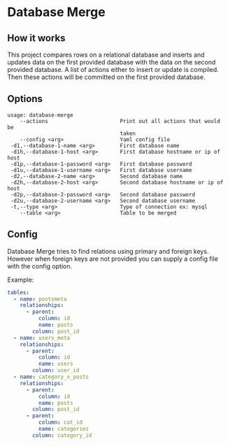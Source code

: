 # Database Merge


## How it works

This project compares rows on  a relational database and inserts and updates data on the first provided database with the data on the second provided database.  A list of actions either to insert or update is compiled. Then these actions will be committed on the first provided database.

## Options

~~~
usage: database-merge
    --actions                       Print out all actions that would be
                                    taken
    --config <arg>                  Yaml config file
 -d1,--database-1-name <arg>        First database name
 -d1h,--database-1-host <arg>       First database hostname or ip of host
 -d1p,--database-1-password <arg>   First database password
 -d1u,--database-1-username <arg>   First database username
 -d2,--database-2-name <arg>        Second database name
 -d2h,--database-2-host <arg>       Second database hostname or ip of host
 -d2p,--database-2-password <arg>   Second database password
 -d2u,--database-2-username <arg>   Second database username
 -t,--type <arg>                    Type of connection ex: mysql
    --table <arg>                   Table to be merged

~~~


## Config

Database Merge tries to find relations using primary and foreign keys.  However when foreign keys are not provided you can supply a config file with the config option.

Example:
~~~ yaml
tables:
  - name: postsmeta
    relationships:
      - parent:
          column: id
          name: posts
        column: post_id
  - name: users_meta
    relationships:
      - parent:
          column: id
          name: users
        column: user_id
  - name: category_v_posts
    relationships:
      - parent:
          column: id
          name: posts
        column: post_id
      - parent:
          column: cat_id
          name: categories
        column: category_id
~~~
